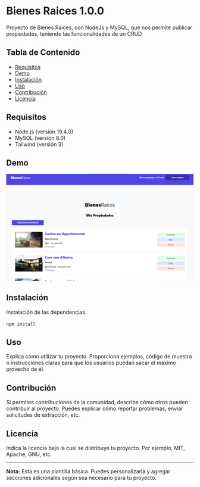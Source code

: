 # Bienes Raices 1.0.0 

Proyecto de Bienes Raices, con NodeJs y MySQL, que nos permite publicar propiedades, teniendo las funcionalidades de un CRUD

## Tabla de Contenido

- [Requisitos](#Requisitos)
- [Demo](#Demo)
- [Instalación](#instalación)
- [Uso](#uso)
- [Contribución](#contribución)
- [Licencia](#licencia)

## Requisitos

- Node.js (versión 19.4.0)
- MySQL (versión 8.0)
- Tailwind (versión 3)

## Demo

![Panel Prinicipal](public/img/demo.png)

## Instalación

Instalación de las dependencias.

`npm install`

## Uso

Explica cómo utilizar tu proyecto. Proporciona ejemplos, código de muestra o instrucciones claras para que los usuarios puedan sacar el máximo provecho de él.

## Contribución

Si permites contribuciones de la comunidad, describe cómo otros pueden contribuir al proyecto. Puedes explicar cómo reportar problemas, enviar solicitudes de extracción, etc.

## Licencia

Indica la licencia bajo la cual se distribuye tu proyecto. Por ejemplo, MIT, Apache, GNU, etc.

---

**Nota:** Esta es una plantilla básica. Puedes personalizarla y agregar secciones adicionales según sea necesario para tu proyecto.
